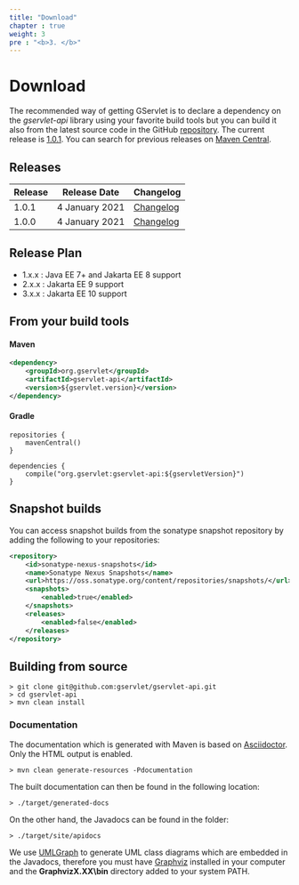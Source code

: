```yaml
---
title: "Download"
chapter : true
weight: 3
pre : "<b>3. </b>"
---
```


# Download

The recommended way of getting GServlet is to declare a dependency on the _gservlet-api_ library using your favorite build tools but you can build it also from the latest source code in the GitHub [repository](https://github.com/GServlet/gservlet-api). The current release is [1.0.1](https://mvnrepository.com/artifact/org.gservlet/gservlet-api/1.0.1). You can search for previous releases on [Maven Central](https://mvnrepository.com/artifact/org.gservlet/gservlet-api).

## Releases

| Release     | Release Date    | Changelog                       |
| ----------- | --------------- | -------------------------------
| 1.0.1       | 4 January 2021  | [Changelog](/changelogs/1.0.1)  |
| 1.0.0       | 4 January 2021  | [Changelog](/changelogs/1.0.0)  |

## Release Plan

* 1.x.x : Java EE 7+ and Jakarta EE 8 support
* 2.x.x : Jakarta EE 9 support
* 3.x.x : Jakarta EE 10 support

## From your build tools

#### Maven

```xml
<dependency>
	<groupId>org.gservlet</groupId>
	<artifactId>gservlet-api</artifactId>
	<version>${gservlet.version}</version>
</dependency>
```

#### Gradle

```
repositories {
    mavenCentral()
}

dependencies {
    compile("org.gservlet:gservlet-api:${gservletVersion}")
}

```

## Snapshot builds

You can access snapshot builds from the sonatype snapshot repository by adding the following to your repositories:
```xml
<repository>
	<id>sonatype-nexus-snapshots</id>
	<name>Sonatype Nexus Snapshots</name>
	<url>https://oss.sonatype.org/content/repositories/snapshots/</url>
	<snapshots>
		<enabled>true</enabled>
	</snapshots>
	<releases>
		<enabled>false</enabled>
	</releases>
</repository>
```

## Building from source

    > git clone git@github.com:gservlet/gservlet-api.git
    > cd gservlet-api
    > mvn clean install


### Documentation

The documentation which is generated with Maven is based on [Asciidoctor](http://asciidoctor.org/). Only the HTML output is enabled.

    > mvn clean generate-resources -Pdocumentation

The built documentation can then be found in the following location:
  
    > ./target/generated-docs
    
On the other hand, the Javadocs can be found in the folder:

    > ./target/site/apidocs    

We use [UMLGraph](https://www.spinellis.gr/umlgraph/index.html) to generate UML class diagrams which are embedded in the Javadocs, therefore you must have [Graphviz](https://www.graphviz.org/) installed in your computer and the **GraphvizX.XX\bin** directory added to your system PATH.
